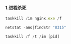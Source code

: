 #### 1.进程杀死
```js
taskkill /im nginx.exe /f
```
```js
netstat -ano|findstr "8315"
```
```js
taskkill /f /t /im [pid]
```